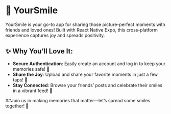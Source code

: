 # 🌟 YourSmile

YourSmile is your go-to app for sharing those picture-perfect moments with friends and loved ones! Built with React Native Expo, this cross-platform experience captures joy and spreads positivity.

## ✨ Why You’ll Love It:

- **Secure Authentication**: Easily create an account and log in to keep your memories safe! 🔐
- **Share the Joy**: Upload and share your favorite moments in just a few taps! 📸
- **Stay Connected**: Browse your friends’ posts and celebrate their smiles in a vibrant feed! 💖

##Join us in making memories that matter—let’s spread some smiles together! 🌈
